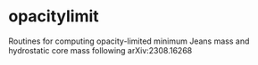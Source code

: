 # opacitylimit
Routines for computing opacity-limited minimum Jeans mass and hydrostatic core mass following arXiv:2308.16268

